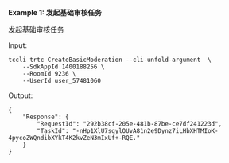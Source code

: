 **Example 1: 发起基础审核任务**

发起基础审核任务

Input: 

```
tccli trtc CreateBasicModeration --cli-unfold-argument  \
    --SdkAppId 1400188256 \
    --RoomId 9236 \
    --UserId user_57481060
```

Output: 
```
{
    "Response": {
        "RequestId": "292b38cf-205e-481b-87be-ce7df241223d",
        "TaskId": "-nHp1XlU7sqylOUvA81n2e9Dynz7iLHbXHTMIoK-4pycoZWQndibXYkT4K2kvZeN3mIxUf+-RQE."
    }
}
```

